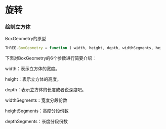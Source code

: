 # 旋转
### 绘制立方体
BoxGeometry的原型
```js
THREE.BoxGeometry = function ( width, height, depth, widthSegments, heightSegments, depthSegments )
```
下面对BoxGeometry的6个参数进行简要介绍：

width：表示立方体的宽度。

height：表示立方体的高度。

depth：表示立方体的长度或者说深度吧。

widthSegments：宽度分段份数

heightSegments：高度分段份数

depthSegments：长度分段份数